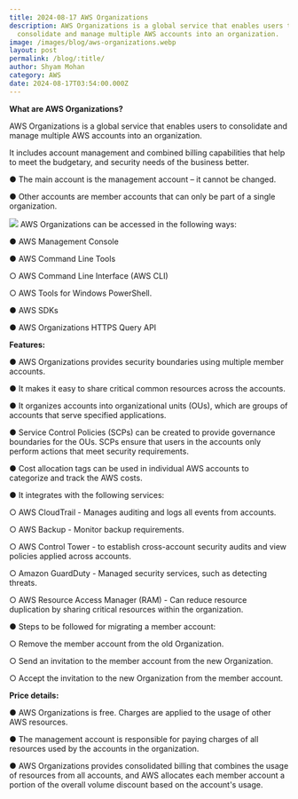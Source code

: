 ```yaml
---
title: 2024-08-17 AWS Organizations
description: AWS Organizations is a global service that enables users to
  consolidate and manage multiple AWS accounts into an organization.
image: /images/blog/aws-organizations.webp
layout: post
permalink: /blog/:title/
author: Shyam Mohan
category: AWS
date: 2024-08-17T03:54:00.000Z
---
```

**What are AWS Organizations?**

AWS Organizations is a global service that enables users to consolidate and manage multiple AWS accounts into an organization.

It includes account management and combined billing capabilities that help to meet the budgetary, and security needs of the business better.

● The main account is the management account – it cannot be changed.

● Other accounts are member accounts that can only be part of a single organization.

**![](https://lh7-rt.googleusercontent.com/docsz/AD_4nXcBlyVYOzvv6sBxt10srdQOPkkY8sJuPjX6Y-Bu2-c0fhBe3KmtkUqfD0-CHiSlKLfwfGM82CrDFrPl_2z6TUNFjpYLbtC-7vCPwVnt8inRqFRcwmA-ZRbKc_lSGnnGA9SgrprsmaAzDgffITF9EFx7OVU?key=DolJBsYn1X8zMHIyAnLicQ)**
AWS Organizations can be accessed in the following ways:

● AWS Management Console

● AWS Command Line Tools

○ AWS Command Line Interface (AWS CLI)

○ AWS Tools for Windows PowerShell.

● AWS SDKs

● AWS Organizations HTTPS Query API

**Features:**

● AWS Organizations provides security boundaries using multiple member accounts.

● It makes it easy to share critical common resources across the accounts.

● It organizes accounts into organizational units (OUs), which are groups of accounts that serve specified applications.

● Service Control Policies (SCPs) can be created to provide governance boundaries for the OUs. SCPs ensure that users in the accounts only perform actions that meet security requirements.
  

● Cost allocation tags can be used in individual AWS accounts to categorize and track the AWS costs.

● It integrates with the following services:

○ AWS CloudTrail - Manages auditing and logs all events from accounts.

○ AWS Backup - Monitor backup requirements.

○ AWS Control Tower - to establish cross-account security audits and view policies applied across accounts.

○ Amazon GuardDuty - Managed security services, such as detecting threats.

○ AWS Resource Access Manager (RAM) - Can reduce resource duplication by sharing critical resources within the organization.

● Steps to be followed for migrating a member account:

○ Remove the member account from the old Organization.

○ Send an invitation to the member account from the new Organization.

○ Accept the invitation to the new Organization from the member account.

**Price details:**

● AWS Organizations is free. Charges are applied to the usage of other AWS resources.

● The management account is responsible for paying charges of all resources used by the accounts in the organization.

● AWS Organizations provides consolidated billing that combines the usage of resources from all accounts, and AWS allocates each member account a portion of the overall volume discount based on the account's usage.
